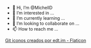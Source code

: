 - 👋 Hi, I’m @MichellD
- 👀 I’m interested in ...
- 🌱 I’m currently learning ...
- 💞️ I’m looking to collaborate on ...
- 📫 How to reach me ...

<a href="https://www.flaticon.es/iconos-gratis/git" title="git iconos">Git iconos creados por edt.im - Flaticon</a>
<!---
MichellD/MichellD is a ✨ special ✨ repository because its `README.md` (this file) appears on your GitHub profile.
You can click the Preview link to take a look at your changes.
--->

